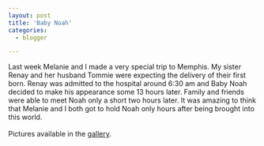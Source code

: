```yaml
---
layout: post
title: 'Baby Noah'
categories:
  - blogger

---
```


Last week Melanie and I made a very special trip to Memphis.  My sister Renay and her husband Tommie were expecting the delivery of their first born.  Renay was admitted to the hospital around 6:30 am and Baby Noah decided to make his appearance some 13 hours later.  Family and friends were able to meet Noah only a short two hours later.  It was amazing to think that Melanie and I both got to hold Noah only hours after being brought into this world.<br /><br />Pictures available in the <a href="http://www.thecave.com/gallery.aspx">gallery</a>.
